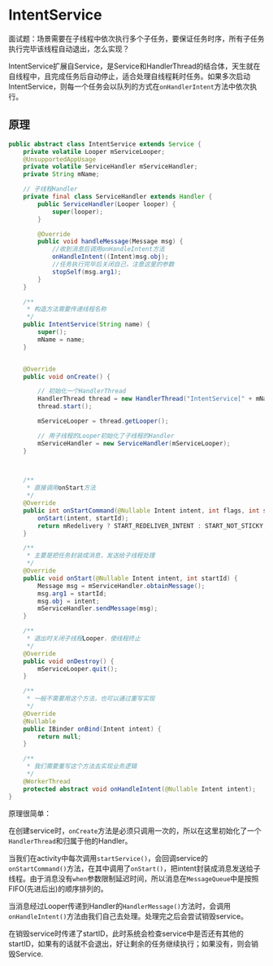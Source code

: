 # IntentService

面试题：场景需要在子线程中依次执行多个子任务，要保证任务时序，所有子任务执行完毕该线程自动退出，怎么实现？
<!--more-->
IntentService扩展自Service，是Service和HandlerThread的结合体，天生就在自线程中，且完成任务后自动停止，适合处理自线程耗时任务。如果多次启动IntentService，则每一个任务会以队列的方式在`onHandlerIntent`方法中依次执行。

## 原理

```java
public abstract class IntentService extends Service {
    private volatile Looper mServiceLooper;
    @UnsupportedAppUsage
    private volatile ServiceHandler mServiceHandler;
    private String mName;

    // 子线程Handler
    private final class ServiceHandler extends Handler {
        public ServiceHandler(Looper looper) {
            super(looper);
        }

        @Override
        public void handleMessage(Message msg) {
            //收到消息后调用onHandleIntent方法
            onHandleIntent((Intent)msg.obj);
            //任务执行完毕后关闭自己，注意这里的参数
            stopSelf(msg.arg1);
        }
    }

    /**
     * 构造方法需要传递线程名称
     */
    public IntentService(String name) {
        super();
        mName = name;
    }


    @Override
    public void onCreate() {

        // 初始化一个HandlerThread
        HandlerThread thread = new HandlerThread("IntentService[" + mName + "]");
        thread.start();

        mServiceLooper = thread.getLooper();

        // 用子线程的Looper初始化了子线程的Handler
        mServiceHandler = new ServiceHandler(mServiceLooper);
    }

    

    /**
     * 直接调用onStart方法
     */
    @Override
    public int onStartCommand(@Nullable Intent intent, int flags, int startId) {
        onStart(intent, startId);
        return mRedelivery ? START_REDELIVER_INTENT : START_NOT_STICKY;
    }

    /**
     * 主要是把任务封装成消息，发送给子线程处理
     */
    @Override
    public void onStart(@Nullable Intent intent, int startId) {
        Message msg = mServiceHandler.obtainMessage();
        msg.arg1 = startId;
        msg.obj = intent;
        mServiceHandler.sendMessage(msg);
    }

    /**
     * 退出时关闭子线程Looper，使线程终止
     */
    @Override
    public void onDestroy() {
        mServiceLooper.quit();
    }

    /**
     * 一般不需要用这个方法，也可以通过重写实现
     */
    @Override
    @Nullable
    public IBinder onBind(Intent intent) {
        return null;
    }

    /**
     * 我们需要重写这个方法去实现业务逻辑
     */
    @WorkerThread
    protected abstract void onHandleIntent(@Nullable Intent intent);
}
```

原理很简单：

在创建service时，`onCreate`方法是必须只调用一次的，所以在这里初始化了一个`HandlerThread`和归属于他的Handler。

当我们在activity中每次调用`startService()`，会回调service的`onStartCommand()`方法，在其中调用了`onStart()`，把intent封装成消息发送给子线程。由于消息没有`when`参数限制延迟时间，所以消息在`MessageQueue`中是按照FIFO(先进后出)的顺序排列的。

当消息经过Looper传递到Handler的`HandlerMessage()`方法时，会调用`onHandleIntent()`方法由我们自己去处理。处理完之后会尝试销毁service。

在销毁service时传递了startID，此时系统会检查service中是否还有其他的startID，如果有的话就不会退出，好让剩余的任务继续执行；如果没有，则会销毁Service.
